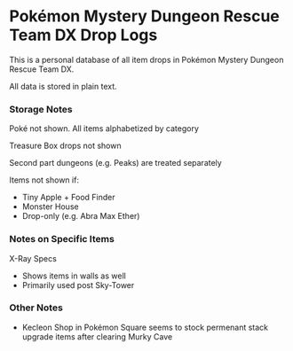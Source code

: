 # Pokémon Mystery Dungeon Rescue Team DX Drop Logs

This is a personal database of all item drops in Pokémon Mystery Dungeon Rescue Team DX. 

All data is stored in plain text.

### Storage Notes
Poké not shown. All items alphabetized by category

Treasure Box drops not shown

Second part dungeons (e.g. Peaks) are treated separately

Items not shown if:
- Tiny Apple + Food Finder
- Monster House
- Drop-only (e.g. Abra Max Ether)

### Notes on Specific Items

X-Ray Specs
- Shows items in walls as well
- Primarily used post Sky-Tower

### Other Notes

- Kecleon Shop in Pokémon Square seems to stock permenant stack upgrade items after clearing Murky Cave
